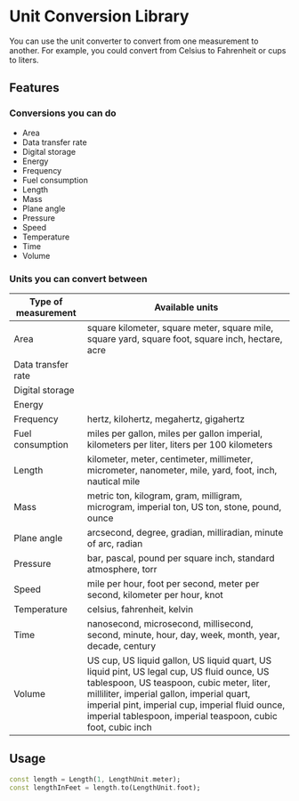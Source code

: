 # Unit Conversion Library

You can use the unit converter to convert from one measurement to another. For example, you could convert from Celsius to Fahrenheit or cups to liters.

## Features

### Conversions you can do

- Area
- Data transfer rate
- Digital storage
- Energy
- Frequency
- Fuel consumption
- Length
- Mass
- Plane angle
- Pressure
- Speed
- Temperature
- Time
- Volume

### Units you can convert between

| Type of measurement | Available units                                                                                                                                                                                                                                                                                         |
|---------------------|---------------------------------------------------------------------------------------------------------------------------------------------------------------------------------------------------------------------------------------------------------------------------------------------------------|
| Area                | square kilometer, square meter, square mile, square yard, square foot, square inch, hectare, acre                                                                                                                                                                                                       |
| Data transfer rate  |                                                                                                                                                                                                                                                                                                         | 
| Digital storage     |                                                                                                                                                                                                                                                                                                         | 
| Energy              |                                                                                                                                                                                                                                                                                                         | 
| Frequency           | hertz, kilohertz, megahertz, gigahertz                                                                                                                                                                                                                                                                  | 
| Fuel consumption    | miles per gallon, miles per gallon imperial, kilometers per liter, liters per 100 kilometers                                                                                                                                                                                                            | 
| Length              | kilometer, meter, centimeter, millimeter, micrometer, nanometer, mile, yard, foot, inch, nautical mile                                                                                                                                                                                                  | 
| Mass                | metric ton, kilogram, gram, milligram, microgram, imperial ton, US ton, stone, pound, ounce                                                                                                                                                                                                             | 
| Plane angle         | arcsecond, degree, gradian, milliradian, minute of arc, radian                                                                                                                                                                                                                                          | 
| Pressure            | bar, pascal, pound per square inch, standard atmosphere, torr                                                                                                                                                                                                                                           | 
| Speed               | mile per hour, foot per second, meter per second, kilometer per hour, knot                                                                                                                                                                                                                              | 
| Temperature         | celsius, fahrenheit, kelvin                                                                                                                                                                                                                                                                             | 
| Time                | nanosecond, microsecond, millisecond, second, minute, hour, day, week, month, year, decade, century                                                                                                                                                                                                     | 
| Volume              | US cup, US liquid gallon, US liquid quart, US liquid pint, US legal cup, US fluid ounce, US tablespoon, US teaspoon, cubic meter, liter, milliliter, imperial gallon, imperial quart, imperial pint, imperial cup, imperial fluid ounce, imperial tablespoon, imperial teaspoon, cubic foot, cubic inch | 

## Usage

```dart
const length = Length(1, LengthUnit.meter);
const lengthInFeet = length.to(LengthUnit.foot);
```
